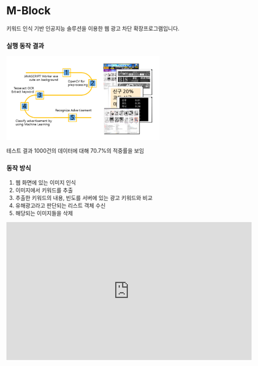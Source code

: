 # M-Block
키워드 인식 기반 인공지능 솔루션을 이용한 웹 광고 차단 확장프로그램입니다.

### 실행 동작 결과
<img src = "./2_리소스/동작구조.png" width="400px">

테스트 결과 1000건의 데이터에 대해 70.7%의 적중률을 보임

  
### 동작 방식
1. 웹 화면에 있는 이미지 인식
2. 이미지에서 키워드를 추출
3. 추출한 키워드의 내용, 빈도를 서버에 있는 광고 키워드와 비교
4. 유해광고라고 판단되는 리스트 객체 수신
5. 해당되는 이미지들을 삭제  

<iframe width="640" height="360" src="https://youtu.be/H3M9fbpcbno" gesture="media" frameborder="0" allowfullscreen=""></iframe>